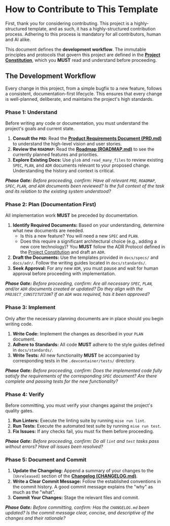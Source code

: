 # How to Contribute to This Template

First, thank you for considering contributing. This project is a highly-structured template, and as such, it has a highly-structured contribution process. Adhering to this process is mandatory for all contributors, human and AI alike.

This document defines the **development workflow**. The immutable principles and protocols that govern this project are defined in the [**Project Constitution**](PROJECT_CONSTITUTION.md), which you **MUST** read and understand before proceeding.

## The Development Workflow

Every change in this project, from a simple bugfix to a new feature, follows a consistent, documentation-first lifecycle. This ensures that every change is well-planned, deliberate, and maintains the project's high standards.

### **Phase 1: Understand**

Before writing any code or documentation, you must understand the project's goals and current state.

1.  **Consult the `PRD`:** Read the [**Product Requirements Document (PRD.md)**](PRD.md) to understand the high-level vision and user stories.
2.  **Review the `ROADMAP`:** Read the [**Roadmap (ROADMAP.md)**](ROADMAP.md) to see the currently planned features and priorities.
3.  **Explore Existing Docs:** Use `glob` and `read_many_files` to review existing `SPEC`, `PLAN`, and `ADR` documents relevant to your proposed change. Understanding the history and context is critical.

***Phase Gate:*** *Before proceeding, confirm: Have all relevant `PRD`, `ROADMAP`, `SPEC`, `PLAN`, and `ADR` documents been reviewed? Is the full context of the task and its relation to the existing system understood?*

### **Phase 2: Plan (Documentation First)**

All implementation work **MUST** be preceded by documentation.

1.  **Identify Required Documents:** Based on your understanding, determine what new documents are needed.
    *   Is this a new feature? You will need a new `SPEC` and `PLAN`.
    *   Does this require a significant architectural choice (e.g., adding a new core technology)? You **MUST** follow the ADR Protocol defined in the [Project Constitution](PROJECT_CONSTITUTION.md) and draft an `ADR`.
2.  **Draft the Documents:** Use the templates provided in `docs/specs/` and `docs/adr/`. Follow the writing guides located in `docs/standards/`.
3.  **Seek Approval:** For any new `ADR`, you must pause and wait for human approval before proceeding with implementation.

***Phase Gate:*** *Before proceeding, confirm: Are all necessary `SPEC`, `PLAN`, and/or `ADR` documents created or updated? Do they align with the `PROJECT_CONSTITUTION`? If an `ADR` was required, has it been approved?*

### **Phase 3: Implement**

Only after the necessary planning documents are in place should you begin writing code.

1.  **Write Code:** Implement the changes as described in your `PLAN` document.
2.  **Adhere to Standards:** All code **MUST** adhere to the style guides defined in `docs/standards/`.
3.  **Write Tests:** All new functionality **MUST** be accompanied by corresponding tests in the `.devcontainer/tests/` directory.

***Phase Gate:*** *Before proceeding, confirm: Does the implemented code fully satisfy the requirements of the corresponding `SPEC` document? Are there complete and passing tests for the new functionality?*

### **Phase 4: Verify**

Before committing, you must verify your changes against the project's quality gates.

1.  **Run Linters:** Execute the linting suite by running `mise run lint`.
2.  **Run Tests:** Execute the automated test suite by running `mise run test`.
3.  **Fix Issues:** If any checks fail, you must fix them before proceeding.

***Phase Gate:*** *Before proceeding, confirm: Do all `lint` and `test` tasks pass without errors? Have all issues been resolved?*

### **Phase 5: Document and Commit**

1.  **Update the Changelog:** Append a summary of your changes to the `[Unreleased]` section of the [**Changelog (CHANGELOG.md)**](CHANGELOG.md).
2.  **Write a Clear Commit Message:** Follow the established conventions in the commit history. A good commit message explains the "why" as much as the "what".
3.  **Commit Your Changes:** Stage the relevant files and commit.

***Phase Gate:*** *Before committing, confirm: Has the `CHANGELOG.md` been updated? Is the commit message clear, concise, and descriptive of the changes and their rationale?*